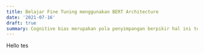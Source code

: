 ```yaml
---
title: Belajar Fine Tuning menggunakan BERT Architecture
date: '2021-07-16'
draft: true
summary: Cognitive bias merupakan pola penyimpangan berpikir hal ini terjadi karena otak mensimpelkan proses dalam mengolah informasi yang akan mempengaruhi kita dalam mengambil keputusan dan kesimpulan
---
```


Hello tes
